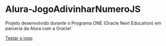# Alura-JogoAdivinharNumeroJS

Projeto desenvolvido durante o Programa ONE (Oracle Next Education) em parceria da Alura com a Oracle!

<a href="https://adivinhar-numero-eight.vercel.app/">Testar o jogo</a>
